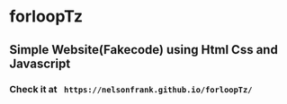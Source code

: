 # forloopTz
## Simple Website(Fakecode) using Html Css and Javascript

### Check it at  `  https://nelsonfrank.github.io/forloopTz/ `
